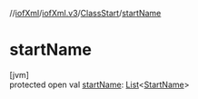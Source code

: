 //[iofXml](../../../index.md)/[iofXml.v3](../index.md)/[ClassStart](index.md)/[startName](start-name.md)

# startName

[jvm]\
protected open val [startName](start-name.md): [List](https://docs.oracle.com/javase/8/docs/api/java/util/List.html)<[StartName](../-start-name/index.md)>
